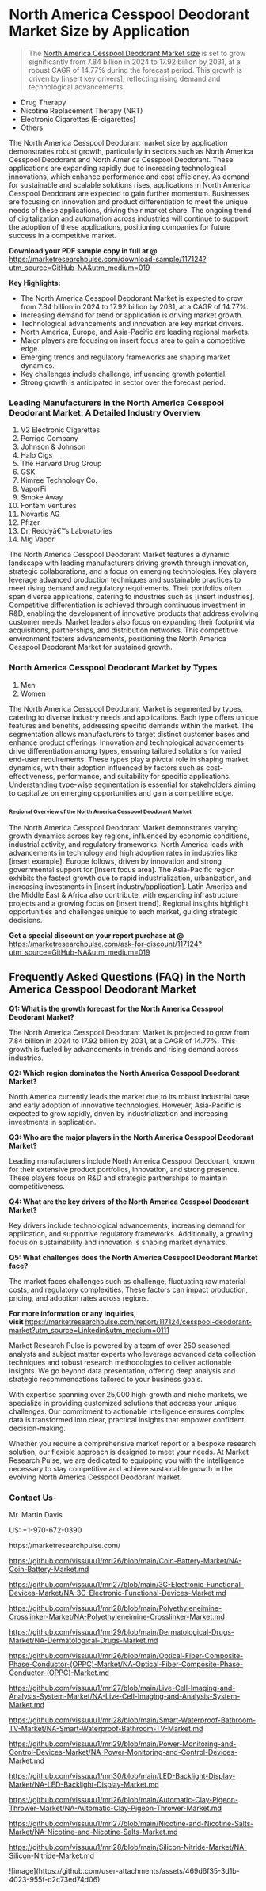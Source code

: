 <h1>North America Cesspool Deodorant Market&nbsp;Size by Application</h1><blockquote><p>The <a href="https://marketresearchpulse.com/download-sample/117124?utm_source=GitHub-NA&amp;utm_medium=019">North America Cesspool Deodorant Market size</a> is set to grow significantly from 7.84 billion in 2024 to 17.92 billion by 2031, at a robust CAGR of 14.77% during the forecast period. This growth is driven by [insert key drivers], reflecting rising demand and technological advancements.</p></blockquote><ul><li>Drug Therapy<li> Nicotine Replacement Therapy (NRT)<li> Electronic Cigarettes (E-cigarettes)<li> Others</li></ul><p>The North America Cesspool Deodorant market size by application demonstrates robust growth, particularly in sectors such as North America Cesspool Deodorant and North America Cesspool Deodorant. These applications are expanding rapidly due to increasing technological innovations, which enhance performance and cost efficiency. As demand for sustainable and scalable solutions rises, applications in North America Cesspool Deodorant are expected to gain further momentum. Businesses are focusing on innovation and product differentiation to meet the unique needs of these applications, driving their market share. The ongoing trend of digitalization and automation across industries will continue to support the adoption of these applications, positioning companies for future success in a competitive market.</p><p><strong>Download your PDF sample copy in full at @ </strong><a href="https://marketresearchpulse.com/download-sample/117124?utm_source=GitHub-NA&amp;utm_medium=019">https://marketresearchpulse.com/download-sample/117124?utm_source=GitHub-NA&amp;utm_medium=019</a></p><p><strong>Key Highlights: </strong></p><ul><li>The North America Cesspool Deodorant Market is expected to grow from 7.84 billion in 2024 to 17.92 billion by 2031, at a CAGR of 14.77%.</li><li>Increasing demand for trend or application is driving market growth.</li><li>Technological advancements and innovation are key market drivers.</li><li>North America, Europe, and Asia-Pacific are leading regional markets.</li><li>Major players are focusing on insert focus area to gain a competitive edge.</li><li>Emerging trends and regulatory frameworks are shaping market dynamics.</li><li>Key challenges include challenge, influencing growth potential.</li><li>Strong growth is anticipated in sector over the forecast period.</li></ul><h3>Leading Manufacturers in the North America Cesspool Deodorant Market: A Detailed Industry Overview</h3><ol><li>V2 Electronic Cigarettes</li><li>Perrigo Company</li><li>Johnson & Johnson</li><li>Halo Cigs</li><li>The Harvard Drug Group</li><li>GSK</li><li>Kimree Technology Co.</li><li>VaporFi</li><li>Smoke Away</li><li>Fontem Ventures</li><li>Novartis AG</li><li>Pfizer</li><li>Dr. Reddyâ€™s Laboratories</li><li>Mig Vapor</li></ol><div class="flex max-w-full flex-col flex-grow"><div class="min-h-8 text-message flex w-full flex-col items-end gap-2 whitespace-normal break-words [.text-message+&amp;]:mt-5" dir="auto" data-message-author-role="assistant" data-message-id="fd8432e4-4910-450d-b182-61b7bfb0a01f" data-message-model-slug="gpt-4o"><div class="flex w-full flex-col gap-1 empty:hidden first:pt-[3px]"><div class="markdown prose w-full break-words dark:prose-invert light"><p>The North America Cesspool Deodorant Market features a dynamic landscape with leading manufacturers driving growth through innovation, strategic collaborations, and a focus on emerging technologies. Key players leverage advanced production techniques and sustainable practices to meet rising demand and regulatory requirements. Their portfolios often span diverse applications, catering to industries such as [insert industries]. Competitive differentiation is achieved through continuous investment in R&amp;D, enabling the development of innovative products that address evolving customer needs. Market leaders also focus on expanding their footprint via acquisitions, partnerships, and distribution networks. This competitive environment fosters advancements, positioning the North America Cesspool Deodorant Market for sustained growth.</p></div></div></div></div><h3>North America Cesspool Deodorant Market by Types</h3><ol><li>Men<li> Women</li></ol><div class="flex max-w-full flex-col flex-grow"><div class="min-h-8 text-message flex w-full flex-col items-end gap-2 whitespace-normal break-words [.text-message+&amp;]:mt-5" dir="auto" data-message-author-role="assistant" data-message-id="084470be-0bb7-4664-bddf-5156b4f41249" data-message-model-slug="gpt-4o-mini"><div class="flex w-full flex-col gap-1 empty:hidden first:pt-[3px]"><div class="markdown prose w-full break-words dark:prose-invert light"><p>The North America Cesspool Deodorant Market is segmented by types, catering to diverse industry needs and applications. Each type offers unique features and benefits, addressing specific demands within the market. The segmentation allows manufacturers to target distinct customer bases and enhance product offerings. Innovation and technological advancements drive differentiation among types, ensuring tailored solutions for varied end-user requirements. These types play a pivotal role in shaping market dynamics, with their adoption influenced by factors such as cost-effectiveness, performance, and suitability for specific applications. Understanding type-wise segmentation is essential for stakeholders aiming to capitalize on emerging opportunities and gain a competitive edge.</p></div></div></div></div><h3><span style="font-size: 11px;">Regional Overview of the North America Cesspool Deodorant Market</span></h3><div class="flex max-w-full flex-col flex-grow"><div class="min-h-8 text-message flex w-full flex-col items-end gap-2 whitespace-normal break-words [.text-message+&amp;]:mt-5" dir="auto" data-message-author-role="assistant" data-message-id="e9038762-ce64-4e30-91c9-9bd413514231" data-message-model-slug="gpt-4o-mini"><div class="flex w-full flex-col gap-1 empty:hidden first:pt-[3px]"><div class="markdown prose w-full break-words dark:prose-invert light"><p>The North America Cesspool Deodorant Market demonstrates varying growth dynamics across key regions, influenced by economic conditions, industrial activity, and regulatory frameworks. North America leads with advancements in technology and high adoption rates in industries like [insert example]. Europe follows, driven by innovation and strong governmental support for [insert focus area]. The Asia-Pacific region exhibits the fastest growth due to rapid industrialization, urbanization, and increasing investments in [insert industry/application]. Latin America and the Middle East &amp; Africa also contribute, with expanding infrastructure projects and a growing focus on [insert trend]. Regional insights highlight opportunities and challenges unique to each market, guiding strategic decisions.</p></div></div></div></div><p><strong>Get a special discount on your report purchase at @ </strong><a href="https://marketresearchpulse.com/ask-for-discount/117124?utm_source=GitHub-NA&amp;utm_medium=019">https://marketresearchpulse.com/ask-for-discount/117124?utm_source=GitHub-NA&amp;utm_medium=019</a></p><h2>Frequently Asked Questions (FAQ) in the North America Cesspool Deodorant Market</h2><p><strong>Q1: What is the growth forecast for the North America Cesspool Deodorant Market?</strong></p><p>The North America Cesspool Deodorant Market is projected to grow from 7.84 billion in 2024 to 17.92 billion by 2031, at a CAGR of 14.77%. This growth is fueled by advancements in trends and rising demand across industries.</p><p><strong>Q2: Which region dominates the North America Cesspool Deodorant Market?</strong></p><p>North America currently leads the market due to its robust industrial base and early adoption of innovative technologies. However, Asia-Pacific is expected to grow rapidly, driven by industrialization and increasing investments in application.</p><p><strong>Q3: Who are the major players in the North America Cesspool Deodorant Market?</strong></p><p>Leading manufacturers include North America Cesspool Deodorant, known for their extensive product portfolios, innovation, and strong presence. These players focus on R&amp;D and strategic partnerships to maintain competitiveness.</p><p><strong>Q4: What are the key drivers of the North America Cesspool Deodorant Market?</strong></p><p>Key drivers include technological advancements, increasing demand for application, and supportive regulatory frameworks. Additionally, a growing focus on sustainability and innovation is shaping market dynamics.</p><p><strong>Q5: What challenges does the North America Cesspool Deodorant Market face?</strong></p><p>The market faces challenges such as challenge, fluctuating raw material costs, and regulatory complexities. These factors can impact production, pricing, and adoption rates across regions.</p><p><strong>For more information or any inquiries, visit&nbsp;</strong><a href="https://marketresearchpulse.com/report/117124/cesspool-deodorant-market?utm_source=Linkedin&utm_medium=0111">https://marketresearchpulse.com/report/117124/cesspool-deodorant-market?utm_source=Linkedin&utm_medium=0111</a></p><p>Market Research Pulse is powered by a team of over 250 seasoned analysts and subject matter experts who leverage advanced data collection techniques and robust research methodologies to deliver actionable insights. We go beyond data presentation, offering deep analysis and strategic recommendations tailored to your business goals.</p><p>With expertise spanning over 25,000 high-growth and niche markets, we specialize in providing customized solutions that address your unique challenges. Our commitment to actionable intelligence ensures complex data is transformed into clear, practical insights that empower confident decision-making.</p><p>Whether you require a comprehensive market report or a bespoke research solution, our flexible approach is designed to meet your needs. At Market Research Pulse, we are dedicated to equipping you with the intelligence necessary to stay competitive and achieve sustainable growth in the evolving North America Cesspool Deodorant market.</p><h3><strong>Contact Us-</strong></h3><p>Mr. Martin Davis</p><p>US: +1-970-672-0390</p><p>https://marketresearchpulse.com/</p><p><a href="https://github.com/vissuuu1/mri26/blob/main/Coin-Battery-Market/NA-Coin-Battery-Market.md">https://github.com/vissuuu1/mri26/blob/main/Coin-Battery-Market/NA-Coin-Battery-Market.md</a></p><p><a href="https://github.com/vissuuu1/mri27/blob/main/3C-Electronic-Functional-Devices-Market/NA-3C-Electronic-Functional-Devices-Market.md">https://github.com/vissuuu1/mri27/blob/main/3C-Electronic-Functional-Devices-Market/NA-3C-Electronic-Functional-Devices-Market.md</a></p><p><a href="https://github.com/vissuuu1/mri28/blob/main/Polyethyleneimine-Crosslinker-Market/NA-Polyethyleneimine-Crosslinker-Market.md">https://github.com/vissuuu1/mri28/blob/main/Polyethyleneimine-Crosslinker-Market/NA-Polyethyleneimine-Crosslinker-Market.md</a></p><p><a href="https://github.com/vissuuu1/mri29/blob/main/Dermatological-Drugs-Market/NA-Dermatological-Drugs-Market.md">https://github.com/vissuuu1/mri29/blob/main/Dermatological-Drugs-Market/NA-Dermatological-Drugs-Market.md</a></p><p><a href="https://github.com/vissuuu1/mri26/blob/main/Optical-Fiber-Composite-Phase-Conductor-(OPPC)-Market/NA-Optical-Fiber-Composite-Phase-Conductor-(OPPC)-Market.md">https://github.com/vissuuu1/mri26/blob/main/Optical-Fiber-Composite-Phase-Conductor-(OPPC)-Market/NA-Optical-Fiber-Composite-Phase-Conductor-(OPPC)-Market.md</a></p><p><a href="https://github.com/vissuuu1/mri27/blob/main/Live-Cell-Imaging-and-Analysis-System-Market/NA-Live-Cell-Imaging-and-Analysis-System-Market.md">https://github.com/vissuuu1/mri27/blob/main/Live-Cell-Imaging-and-Analysis-System-Market/NA-Live-Cell-Imaging-and-Analysis-System-Market.md</a></p><p><a href="https://github.com/vissuuu1/mri28/blob/main/Smart-Waterproof-Bathroom-TV-Market/NA-Smart-Waterproof-Bathroom-TV-Market.md">https://github.com/vissuuu1/mri28/blob/main/Smart-Waterproof-Bathroom-TV-Market/NA-Smart-Waterproof-Bathroom-TV-Market.md</a></p><p><a href="https://github.com/vissuuu1/mri29/blob/main/Power-Monitoring-and-Control-Devices-Market/NA-Power-Monitoring-and-Control-Devices-Market.md">https://github.com/vissuuu1/mri29/blob/main/Power-Monitoring-and-Control-Devices-Market/NA-Power-Monitoring-and-Control-Devices-Market.md</a></p><p><a href="https://github.com/vissuuu1/mri30/blob/main/LED-Backlight-Display-Market/NA-LED-Backlight-Display-Market.md">https://github.com/vissuuu1/mri30/blob/main/LED-Backlight-Display-Market/NA-LED-Backlight-Display-Market.md</a></p><p><a href="https://github.com/vissuuu1/mri26/blob/main/Automatic-Clay-Pigeon-Thrower-Market/NA-Automatic-Clay-Pigeon-Thrower-Market.md">https://github.com/vissuuu1/mri26/blob/main/Automatic-Clay-Pigeon-Thrower-Market/NA-Automatic-Clay-Pigeon-Thrower-Market.md</a></p><p><a href="https://github.com/vissuuu1/mri27/blob/main/Nicotine-and-Nicotine-Salts-Market/NA-Nicotine-and-Nicotine-Salts-Market.md">https://github.com/vissuuu1/mri27/blob/main/Nicotine-and-Nicotine-Salts-Market/NA-Nicotine-and-Nicotine-Salts-Market.md</a></p><p><a href="https://github.com/vissuuu1/mri28/blob/main/Silicon-Nitride-Market/NA-Silicon-Nitride-Market.md">https://github.com/vissuuu1/mri28/blob/main/Silicon-Nitride-Market/NA-Silicon-Nitride-Market.md</a></p>
![image](https://github.com/user-attachments/assets/469d6f35-3d1b-4023-955f-d2c73ed74d06)
